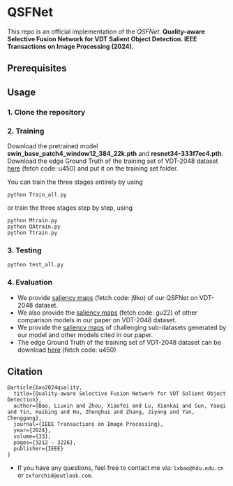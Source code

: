 # QSFNet


This repo is an official implementation of the *QSFNet*.
**Quality-aware Selective Fusion Network for VDT Salient Object Detection. IEEE Transactions on Image Processing (2024).**

## Prerequisites

## Usage

### 1. Clone the repository

### 2. Training
Download the pretrained model **swin_base_patch4_window12_384_22k.pth** and **resnet34-333f7ec4.pth**. <br>
Download the edge Ground Truth of the training set of VDT-2048 dataset [here](https://pan.baidu.com/s/1T_zM6msG7e1Xg5bIzaWBxA?pwd=u450) (fetch code: u450) and put it on the training set folder. <be>

You can train the three stages entirely by using 
```
python Train_all.py
```
or train the three stages step by step, using
```
python Mtrain.py
python QAtrain.py
python Ttrain.py
```

### 3. Testing
```
python test_all.py
```

### 4. Evaluation

- We provide [saliency maps](https://pan.baidu.com/s/1iNippqmlOef_uHfWH33NZg) (fetch code: j9ko) of our QSFNet on VDT-2048 dataset.
- We also provide the [saliency maps](https://pan.baidu.com/s/1Z_RJ03fzoZUHDPw1BFhisw?pwd=gu22) (fetch code: gu22) of other comparison models in our paper on VDT-2048 dataset.
- We provide the [saliency maps](https://pan.baidu.com/s/1gPHGw85p0kT4if42ad0Zbg?pwd=8iov) of challenging sub-datasets generated by our model and other models cited in our paper.
- The edge Ground Truth of the training set of VDT-2048 dataset can be download [here](https://pan.baidu.com/s/1T_zM6msG7e1Xg5bIzaWBxA?pwd=u450) (fetch code: u450)
  
## Citation
```
@article{bao2024quality,
  title={Quality-aware Selective Fusion Network for VDT Salient Object Detection},
  author={Bao, Liuxin and Zhou, Xiaofei and Lu, Xiankai and Sun, Yaoqi and Yin, Haibing and Hu, Zhenghui and Zhang, Jiyong and Yan, Chenggang},
  journal={IEEE Transactions on Image Processing},
  year={2024},
  volume={33},
  pages={3212 - 3226},
  publisher={IEEE}
}
```


- If you have any questions, feel free to contact me via: `lxbao@hdu.edu.cn` or `zxforchid@outlook.com`.
